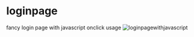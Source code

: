 # loginpage
fancy login page with javascript onclick usage
![loginpagewithjavascript](https://user-images.githubusercontent.com/105133779/232174677-5e218145-e04d-4173-b5af-ab30b9f42238.png)
